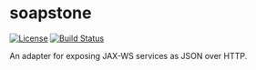 # soapstone
[![License](https://img.shields.io/badge/License-Apache%202.0-blue.svg)](https://opensource.org/licenses/Apache-2.0)
[![Build Status](https://travis-ci.org/alfasoftware/soapstone.svg?branch=master)](https://travis-ci.org/alfasoftware/morf)

An adapter for exposing JAX-WS services as JSON over HTTP.
